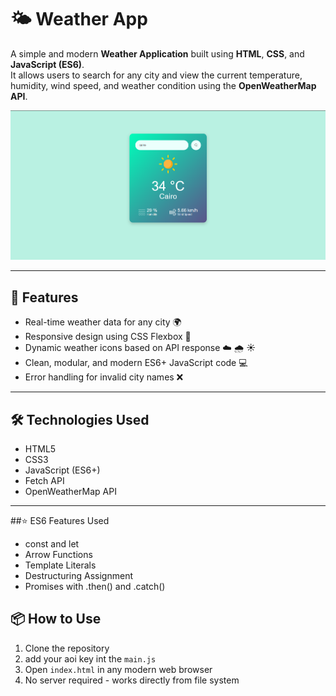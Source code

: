 # 🌤️ Weather App

A simple and modern **Weather Application** built using **HTML**, **CSS**, and **JavaScript (ES6)**.  
It allows users to search for any city and view the current temperature, humidity, wind speed, and weather condition using the **OpenWeatherMap API**.

![screenshot](images/weather-preview.png) <!-- Optional: Replace with actual screenshot path -->

---

## 🚀 Features

- Real-time weather data for any city 🌍
- Responsive design using CSS Flexbox 🎨
- Dynamic weather icons based on API response ☁️ 🌧️ ☀️
- Clean, modular, and modern ES6+ JavaScript code 💻
- Error handling for invalid city names ❌

---

## 🛠️ Technologies Used

- HTML5
- CSS3
- JavaScript (ES6+)
- Fetch API
- OpenWeatherMap API

---

##⭐ ES6 Features Used
- const and let
- Arrow Functions
- Template Literals
- Destructuring Assignment
- Promises with .then() and .catch()


## 📦 How to Use

1. Clone the repository
2. add your aoi key int the `main.js`
3. Open `index.html` in any modern web browser
5. No server required - works directly from file system
